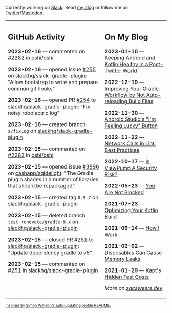 Currently working on [Slack](https://slack.com/). Read [my blog](https://zacsweers.dev/) or follow me on [Twitter](https://twitter.com/ZacSweers)/[Mastodon](https://hachyderm.io/@ZacSweers).

<table><tr><td valign="top" width="60%">

## GitHub Activity
<!-- githubActivity starts -->
**2023-02-16** — commented on [#2282](https://github.com/oshi/oshi/issues/2282#issuecomment-1432593249) in [oshi/oshi](https://github.com/oshi/oshi)

**2023-02-16** — opened issue [#255](https://github.com/slackhq/slack-gradle-plugin/issues/255) on [slackhq/slack-gradle-plugin](https://github.com/slackhq/slack-gradle-plugin): "Allow bootstrap to write and prepare common git hooks"

**2023-02-16** — opened PR [#254](https://github.com/slackhq/slack-gradle-plugin/pull/254) to [slackhq/slack-gradle-plugin](https://github.com/slackhq/slack-gradle-plugin): "Fix noisy robolectric log"

**2023-02-16** — created branch `z/fixLog` on [slackhq/slack-gradle-plugin](https://github.com/slackhq/slack-gradle-plugin)

**2023-02-15** — commented on [#2282](https://github.com/oshi/oshi/issues/2282#issuecomment-1432511475) in [oshi/oshi](https://github.com/oshi/oshi)

**2023-02-15** — opened issue [#3896](https://github.com/cashapp/sqldelight/issues/3896) on [cashapp/sqldelight](https://github.com/cashapp/sqldelight): "The Gradle plugin shades in a number of libraries that should be repackaged"

**2023-02-15** — created tag `0.5.7` on [slackhq/slack-gradle-plugin](https://github.com/slackhq/slack-gradle-plugin)

**2023-02-15** — deleted branch `test-renovate/gradle-8.x` on [slackhq/slack-gradle-plugin](https://github.com/slackhq/slack-gradle-plugin)

**2023-02-15** — closed PR [#251](https://github.com/slackhq/slack-gradle-plugin/pull/251) to [slackhq/slack-gradle-plugin](https://github.com/slackhq/slack-gradle-plugin): "Update dependency gradle to v8"

**2023-02-15** — commented on [#251](https://github.com/slackhq/slack-gradle-plugin/pull/251#issuecomment-1432012650) in [slackhq/slack-gradle-plugin](https://github.com/slackhq/slack-gradle-plugin)
<!-- githubActivity ends -->
</td><td valign="top" width="40%">

## On My Blog
<!-- blog starts -->
**2023-01-10** — [Keeping Android and Kotlin Healthy in a Post-Twitter World](https://www.zacsweers.dev/keeping-android-healthy/)

**2022-12-19** — [Improving Your Gradle Workflow by Not Auto-reloading Build Files](https://www.zacsweers.dev/improving-your-workflow-by-not-auto-reloading-build-files/)

**2022-11-30** — [Android Studio's "I'm Feeling Lucky" Button](https://www.zacsweers.dev/android-studios-im-feeling-lucky-button/)

**2022-11-22** — [Network Calls in Lint: Best Practices](https://www.zacsweers.dev/network-calls-in-lint-best-practices/)

**2022-10-17** — [Is ViewPump A Security Risk?](https://www.zacsweers.dev/is-viewpump-a-security-risk/)

**2022-05-23** — [You Are Not Blocked](https://www.zacsweers.dev/you-are-not-blocked/)

**2021-07-23** — [Optimizing Your Kotlin Build](https://www.zacsweers.dev/optimizing-your-kotlin-build/)

**2021-06-14** — [How I Work](https://www.zacsweers.dev/how-i-work/)

**2021-02-02** — [Disposables Can Cause Memory Leaks](https://www.zacsweers.dev/disposables-can-cause-memory-leaks/)

**2021-01-29** — [Kapt's Hidden Test Costs](https://www.zacsweers.dev/kapts-hidden-test-costs/)
<!-- blog ends -->
_More on [zacsweers.dev](https://zacsweers.dev/)_
</td></tr></table>

<sub><a href="https://simonwillison.net/2020/Jul/10/self-updating-profile-readme/">Inspired by Simon Willison's auto-updating profile README.</a></sub>